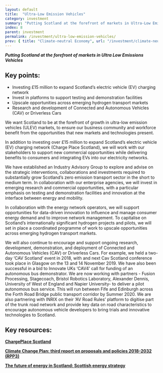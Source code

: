 ```yaml
---
layout: default
title:  "Ultra-Low Emission Vehicles"
category: investment
summary: "Putting Scotland at the forefront of markets in Ultra-Low Emission Vehicles."
index: 8
parent: investment
permalink: /investment/ultra-low-emission-vehicles/
prev: { title: "Climate-neutral Economy", url: "/investment/climate-neutral-economy/" }
---
```

***Putting Scotland at the forefront of markets in Ultra Low Emissions Vehicles***

## Key points:

- Investing £15 million to expand Scotland’s electric vehicle (EV) charging network
- Invest in platforms to support testing and demonstration facilities
- Upscale opportunities across emerging hydrogen transport markets
- Research and development of Connected and Autonomous Vehicles (CAV) or Driverless Cars

We want Scotland to be at the forefront of growth in ultra-low emission vehicles (ULEV) markets, to ensure our business community and workforce benefit from the opportunities that new markets and technologies present.  

In addition to investing over £15 million to expand Scotland’s electric vehicle (EV) charging network (Charge Place Scotland), we will work with our stakeholders to support new commercial opportunities while delivering benefits to consumers and integrating EVs into our electricity networks.  

We have established an Industry Advisory Group to explore and advise on the strategic interventions, collaborations and investments required to substantially grow Scotland’s zero emission transport  sector in the short to medium term.  In collaboration with our enterprise agencies, we will invest in emerging research and commercial opportunities, with a particular emphasis on testing and demonstration facilities and innovation at the interface between energy and mobility.  

In collaboration with the energy network operators, we will support opportunities for data-driven innovation to influence and manage consumer energy demand and to improve network management.  To capitalise on Scotland’s internationally significant hydrogen projects and pilots, we will set in place a coordinated programme of work to upscale opportunities across emerging hydrogen transport markets.  

We will also continue to encourage and support ongoing research, development, demonstration, and deployment of Connected and Autonomous Vehicles (CAV) or Driverless Cars. For example, we held a two-day ‘CAV Scotland’ event in 2018, with and next Cav Scotland conference took place in Glasgow on the 13 and 14 November 2019. We have also been successful in a bid to Innovate UKs ‘CAV4’ call for funding of an autonomous bus demonstrator. We are now working with partners - Fusion Processing, Stagecoach, Bristol Robotics Laboratory, Alexander Dennis, University of West of England and Napier University- to deliver a pilot autonomous bus service. This will run between Fife and Edinburgh across the Forth Road Bridge public transport corridor by Summer 2020. We are also partnering with INRIX on their ‘AV Road Rules’ platform to digitise part of the trunk road network and provide key data on road characteristics to encourage autonomous vehicle developers to bring trials and innovative technologies to Scotland.  

## Key resources:

**[ChargePlace Scotland](https://chargeplacescotland.org/)**

**[Climate Change Plan: third report on proposals and policies 2018-2032 (RPP3)](https://www.gov.scot/publications/scottish-governments-climate-change-plan-third-report-proposals-policies-2018/pages/12/)**

**[The future of energy in Scotland: Scottish energy strategy](https://www.gov.scot/publications/scottish-energy-strategy-future-energy-scotland-9781788515276/)**

